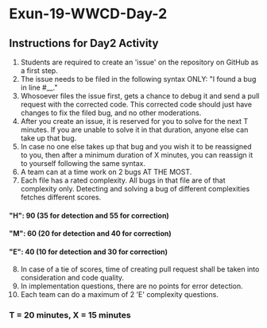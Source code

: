 # Exun-19-WWCD-Day-2

## Instructions for Day2 Activity

1. Students are required to create an 'issue' on the repository on GitHub as a first step.
2. The issue needs to be filed in the following syntax ONLY:
"I found a bug in line #__."
3. Whosoever files the issue first, gets a chance to debug it and send a pull request with the corrected code. This corrected code should just have changes to fix the filed bug, and no other moderations.
4. After you create an issue, it is reserved for you to solve for the next T minutes. If you are unable to solve it in that duration, anyone else can take up that bug.
5. In case no one else takes up that bug and you wish it to be reassigned to you, then after a minimum duration of X minutes, you can reassign it to yourself following the same syntax.
6. A team can at a time work on 2 bugs AT THE MOST.
7. Each file has a rated complexity. All bugs in that file are of that complexity only. Detecting and solving a bug of different complexities fetches different scores.
#### "H": 90 (35 for detection and 55 for correction)
#### "M": 60 (20 for detection and 40 for correction)
#### "E": 40 (10 for detection and 30 for correction)
8. In case of a tie of scores, time of creating pull request shall be taken into consideration and code quality. 
9. In implementation questions, there are no points for error detection.
10. Each team can do a maximum of 2 'E' complexity questions.
### T = 20 minutes, X = 15 minutes

